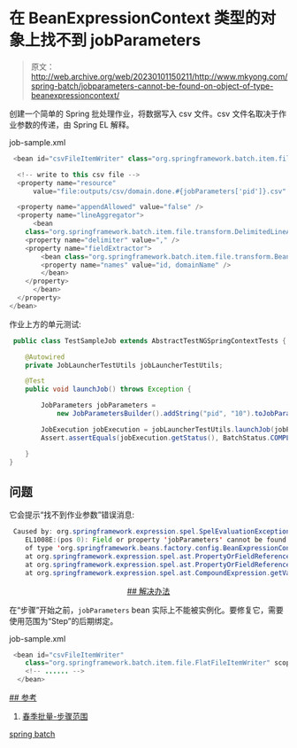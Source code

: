 # 在 BeanExpressionContext 类型的对象上找不到 jobParameters

> 原文：<http://web.archive.org/web/20230101150211/http://www.mkyong.com/spring-batch/jobparameters-cannot-be-found-on-object-of-type-beanexpressioncontext/>

创建一个简单的 Spring 批处理作业，将数据写入 csv 文件。csv 文件名取决于作业参数的传递，由 Spring EL 解释。

job-sample.xml

```java
 <bean id="csvFileItemWriter" class="org.springframework.batch.item.file.FlatFileItemWriter">

  <!-- write to this csv file -->
  <property name="resource" 
      value="file:outputs/csv/domain.done.#{jobParameters['pid']}.csv" />

  <property name="appendAllowed" value="false" />
  <property name="lineAggregator">
      <bean
	class="org.springframework.batch.item.file.transform.DelimitedLineAggregator">
	<property name="delimiter" value="," />
	<property name="fieldExtractor">
	    <bean class="org.springframework.batch.item.file.transform.BeanWrapperFieldExtractor">
		<property name="names" value="id, domainName" />
	    </bean>
	</property>
      </bean>
  </property>
</bean> 
```

作业上方的单元测试:

```java
 public class TestSampleJob extends AbstractTestNGSpringContextTests {

    @Autowired
    private JobLauncherTestUtils jobLauncherTestUtils;

    @Test
    public void launchJob() throws Exception {

    	JobParameters jobParameters = 
    	    new JobParametersBuilder().addString("pid", "10").toJobParameters();

        JobExecution jobExecution = jobLauncherTestUtils.launchJob(jobParameters);
        Assert.assertEquals(jobExecution.getStatus(), BatchStatus.COMPLETED);

    }
} 
```

## 问题

它会提示“找不到作业参数”错误消息:

```java
 Caused by: org.springframework.expression.spel.SpelEvaluationException: 
	EL1008E:(pos 0): Field or property 'jobParameters' cannot be found on object 
	of type 'org.springframework.beans.factory.config.BeanExpressionContext'
	at org.springframework.expression.spel.ast.PropertyOrFieldReference.readProperty(PropertyOrFieldReference.java:208)
	at org.springframework.expression.spel.ast.PropertyOrFieldReference.getValueInternal(PropertyOrFieldReference.java:72)
	at org.springframework.expression.spel.ast.CompoundExpression.getValueInternal(CompoundExpression.java:52) 
```

 <ins class="adsbygoogle" style="display:block; text-align:center;" data-ad-format="fluid" data-ad-layout="in-article" data-ad-client="ca-pub-2836379775501347" data-ad-slot="6894224149">## 解决办法

在“步骤”开始之前，`jobParameters` bean 实际上不能被实例化。要修复它，需要使用范围为“Step”的后期绑定。

job-sample.xml

```java
 <bean id="csvFileItemWriter" 
	class="org.springframework.batch.item.file.FlatFileItemWriter" scope="step">
	<!-- ...... -->
  </bean> 
```

 <ins class="adsbygoogle" style="display:block" data-ad-client="ca-pub-2836379775501347" data-ad-slot="8821506761" data-ad-format="auto" data-ad-region="mkyongregion">## 参考

1.  [春季批量-步骤范围](http://web.archive.org/web/20190201025040/http://static.springsource.org/spring-batch/reference/html/configureStep.html#step-scope)

[spring batch](http://web.archive.org/web/20190201025040/http://www.mkyong.com/tag/spring-batch/)







